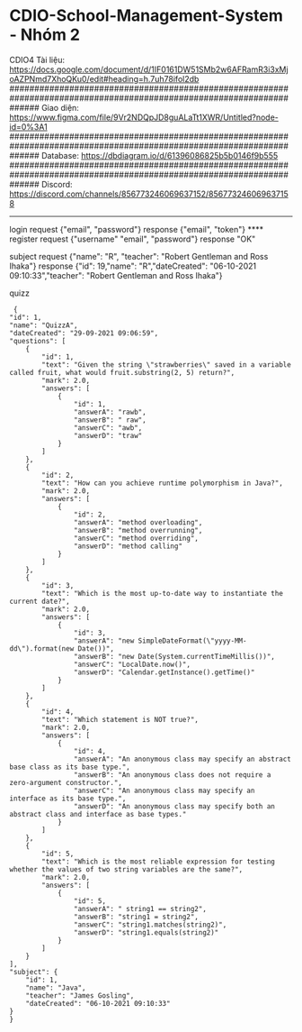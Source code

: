# CDIO-School-Management-System - Nhóm 2
CDIO4
Tài liệu: https://docs.google.com/document/d/1IF0161DW51SMb2w6AFRamR3i3xMjoAZPNmd7XhoQKu0/edit#heading=h.7uh78ifol2db
######################################################################################################################
Giao diện: https://www.figma.com/file/9Vr2NDQpJD8guALaTt1XWR/Untitled?node-id=0%3A1
######################################################################################################################
Database: https://dbdiagram.io/d/61396086825b5b0146f9b555
######################################################################################################################
Discord: https://discord.com/channels/856773246069637152/856773246069637158


*****
login 
     request {"email", "password"}
     response {"email", "token"}
     ****
 register
     request {"username" "email", "password"}
     response "OK"

 subject 
     request {"name": "R", "teacher": "Robert Gentleman and Ross Ihaka"}
     response {"id": 19,"name": "R","dateCreated": "06-10-2021 09:10:33","teacher": "Robert Gentleman and Ross Ihaka"}
     
     
     
     
 
 quizz
          
     {
    "id": 1,
    "name": "QuizzA",
    "dateCreated": "29-09-2021 09:06:59",
    "questions": [
        {
            "id": 1,
            "text": "Given the string \"strawberries\" saved in a variable called fruit, what would fruit.substring(2, 5) return?",
            "mark": 2.0,
            "answers": [
                {
                    "id": 1,
                    "answerA": "rawb",
                    "answerB": " raw",
                    "answerC": "awb",
                    "answerD": "traw"
                }
            ]
        },
        {
            "id": 2,
            "text": "How can you achieve runtime polymorphism in Java?",
            "mark": 2.0,
            "answers": [
                {
                    "id": 2,
                    "answerA": "method overloading",
                    "answerB": "method overrunning",
                    "answerC": "method overriding",
                    "answerD": "method calling"
                }
            ]
        },
        {
            "id": 3,
            "text": "Which is the most up-to-date way to instantiate the current date?",
            "mark": 2.0,
            "answers": [
                {
                    "id": 3,
                    "answerA": "new SimpleDateFormat(\"yyyy-MM-dd\").format(new Date())",
                    "answerB": "new Date(System.currentTimeMillis())",
                    "answerC": "LocalDate.now()",
                    "answerD": "Calendar.getInstance().getTime()"
                }
            ]
        },
        {
            "id": 4,
            "text": "Which statement is NOT true?",
            "mark": 2.0,
            "answers": [
                {
                    "id": 4,
                    "answerA": "An anonymous class may specify an abstract base class as its base type.",
                    "answerB": "An anonymous class does not require a zero-argument constructor.",
                    "answerC": "An anonymous class may specify an interface as its base type.",
                    "answerD": "An anonymous class may specify both an abstract class and interface as base types."
                }
            ]
        },
        {
            "id": 5,
            "text": "Which is the most reliable expression for testing whether the values of two string variables are the same?",
            "mark": 2.0,
            "answers": [
                {
                    "id": 5,
                    "answerA": " string1 == string2",
                    "answerB": "string1 = string2",
                    "answerC": "string1.matches(string2)",
                    "answerD": "string1.equals(string2)"
                }
            ]
        }
    ],
    "subject": {
        "id": 1,
        "name": "Java",
        "teacher": "James Gosling",
        "dateCreated": "06-10-2021 09:10:33"
    }
    }

